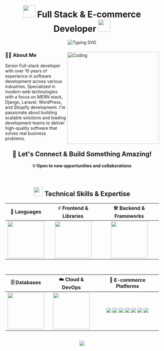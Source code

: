 <div>
  <h1 align="center">
  <img src="https://user-images.githubusercontent.com/74038190/213844263-a8897a51-32f4-4b3b-b5c2-e1528b89f6f3.png" width="40" /> 
  Full Stack & E-commerce Developer 
  <img src="https://user-images.githubusercontent.com/74038190/213844263-a8897a51-32f4-4b3b-b5c2-e1528b89f6f3.png" width="40" />
</h1>

<div align="center">
  <img src="https://readme-typing-svg.herokuapp.com?font=Fira+Code&pause=1000&color=36BCF7&center=true&vCenter=true&width=435&lines=Senior+Full-Stack+Developer;10%2B+Years+Experience;MERN+%7C+Django+%7C+Laravel+Expert;Blockchain+%26+DeFi+Enthusiast" alt="Typing SVG" />
</div>

<div>
  <img align="right" alt="Coding" height="300" src="https://github.com/kentaurse/kentaurse/blob/main/assests/images/coding.gif" />
  
  ### 👨‍💻 About Me
   Senior Full-stack developer with over 10 years of experience in software development across various industries. Specialized in modern web technologies with a focus on MERN stack, Django, Laravel, WordPress, and Shopify development.
   I'm passionate about building scalable solutions and leading development teams to deliver high-quality software that solves real business problems.
 
  <h2 align="center">🤝 Let's Connect & Build Something Amazing!</h2>

  <div align="center">


   **💡 Open to new opportunities and collaborations**
  
 </div>
</div>

<br clear="both"/>

<h2 align="center">
  <img src="https://github.com/kentaurse/kentaurse/blob/main/assests/images/code.gif" width="30"> 
  Technical Skills & Expertise
</h2>

<div align="center">
  <table>
    <thead>
      <tr>
        <th>🔧 Languages</th>
        <th>⚡ Frontend & Libraries</th>
        <th>🛠️ Backend & Frameworks</th>
      </tr>
    </thead>
    <tbody>
      <tr>
        <td align="center">
          <img height="120" src="https://skillicons.dev/icons?i=js,ts,nodejs,solidity,cpp,cs,php,py,rust,ruby&perline=5" />
        </td>
        <td align="center">
          <img height="120" src="https://skillicons.dev/icons?i=react,vue,nextjs,nuxtjs,redux,html,css,sass,tailwind,bootstrap&perline=5" />
        </td>
        <td align="center">
          <img height="120" src="https://skillicons.dev/icons?i=nestjs,express,laravel,django,graphql,fastapi,spring,flask,nodejs,nginx&perline=5" />
        </td>
      </tr>
    </tbody>
  </table>
</div>

<br/>

<div align="center">
  <table>
    <thead>
      <tr>
        <th>🗄️ Databases</th>
        <th>☁️ Cloud & DevOps</th>
        <th>🛒 E-commerce Platforms</th>
      </tr>
    </thead>
    <tbody>
      <tr>
        <td align="center">
          <img height="120" src="https://skillicons.dev/icons?i=mongodb,mysql,postgres,sqlite,redis,firebase&perline=3" />
        </td>
        <td align="center">
          <img height="120" src="https://skillicons.dev/icons?i=aws,gcp,azure,docker,kubernetes,jenkins,vercel,netlify,heroku,digitalocean&perline=5" />
        </td>
        <td align="center">
          <img src="https://img.shields.io/badge/Wordpress-21759B?style=for-the-badge&logo=wordpress&logoColor=white"/>
          <img src="https://img.shields.io/badge/WooCommerce-96588A?style=for-the-badge&logo=woocommerce&logoColor=white"/>
          <img src="https://img.shields.io/badge/shopify-8DB543?style=for-the-badge&logo=Shopify&logoColor=white"/>
          <img src="https://img.shields.io/badge/Wix-000?style=for-the-badge&logo=wix&logoColor=white"/>
          <img src="https://img.shields.io/badge/Drupal-0678BE?style=for-the-badge&logo=drupal&logoColor=white"/>
          <img src="https://img.shields.io/badge/Magento-EE672F?style=for-the-badge&logo=magento&logoColor=white"/>
          <img src="https://img.shields.io/badge/BigCommerce-121118?style=for-the-badge&logo=bigcommerce&logoColor=white"/>
        </td>
      </tr>
    </tbody>
  </table>
</div>

<br/>

<div align="center">
  <img src="https://capsule-render.vercel.app/api?type=waving&color=gradient&height=120&section=footer&text=Thanks%20for%20visiting!%20%20🚀" />
</div>
